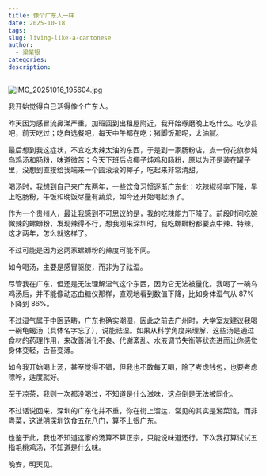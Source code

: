 ```yaml
---
title: 像个广东人一样
date: 2025-10-18
tags:
slug: living-like-a-cantonese
author:
  - 梁某银
categories:
description:
---
```

![IMG_20251016_195604.jpg](https://img.liangmouyin.com/2025/10/9af32f57b2b0889bb2cba31100f5b91c.jpg)

我开始觉得自己活得像个广东人。  
  
昨天因为感冒流鼻涕严重，加班回到出租屋附近，我开始琢磨晚上吃什么。吃沙县吧，前天吃过；吃自选餐吧，每天中午都在吃；猪脚饭那呢，太油腻。  
  
最后想到我这症状，不宜吃太辣太油的东西，于是到一家肠粉店，点一份花旗参炖乌鸡汤和肠粉，味道微苦；今天下班后点椰子炖鸡和肠粉，原以为还是装在罐子里，没想到直接给我端来一个圆滚滚的椰子，吃起来非常清甜。  
  
喝汤时，我想到自己来广东两年，一些饮食习惯逐渐广东化：吃辣椒频率下降，早上吃肠粉，午饭和晚饭尽量有蔬菜，如今还开始喝起汤了。  
  
作为一个贵州人，最让我感到不可思议的是，我的吃辣能力下降了。前段时间吃碗微辣的螺蛳粉，发现辣得不行，想我刚来深圳时，我吃螺蛳粉都要点中辣、特辣，这才两年，怎么就这样了。  
  
不过可能是因为这两家螺蛳粉的辣度可能不同。  
  
如今喝汤，主要是感冒驱使，而非为了祛湿。  
  
尽管我在广东，但还是无法理解湿气这个东西，因为它无法被量化。我喝了一碗乌鸡汤后，并不能像动态血糖仪那样，直观地看到数值下降，比如身体湿气从 87% 下降到 86%。  
  
不过湿气属于中医范畴，广东也确实潮湿，因此之前去广州时，大学室友建议我喝一碗龟蝎汤（具体名字忘了），说能祛湿。如果从科学角度来理解，这些汤是通过食材的药理作用，来改善消化不良、代谢紊乱、水液调节失衡等状态进而让你感觉身体变轻，舌苔变薄。  
  
如今我开始喝上汤，甚至觉得不错，但我也不敢每天喝，除了考虑钱包，也要考虑嘌呤，适度就好。  
  
至于凉茶，我则一次都没喝过，不知道是什么滋味，这点倒是无法被同化。  
  
不过话说回来，深圳的广东化并不重，你在街上溜达，常见的其实是湘菜馆，而非粤菜，这说明深圳饮食五花八门，算不上很广东。  
  
也鉴于此，我也不知道这家的汤算不算正宗，只能说味道还行。下次我打算试试五指毛桃鸡汤，不知道是什么味。  
  
晚安，明天见。